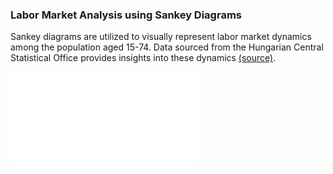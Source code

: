### Labor Market Analysis using Sankey Diagrams

Sankey diagrams are utilized to visually represent labor market dynamics among the population aged 15-74. Data sourced from the Hungarian Central Statistical Office provides insights into these dynamics [(source)](https://www.ksh.hu/stadat_files/melleklet/munkaero-evkozi-15-74-eves-nepesseg-statusza.pdf).


![Sankey Diagram](output/sankey_diagram.html)


